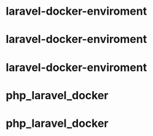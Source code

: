 # laravel-docker-enviroment
# laravel-docker-enviroment
# laravel-docker-enviroment
# php_laravel_docker
# php_laravel_docker
